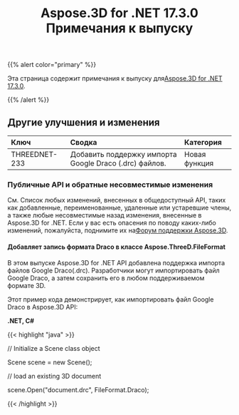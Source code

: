 ﻿---
title: Aspose.3D for .NET 17.3.0 Примечания к выпуску
type: docs
weight: 100
url: /ru/net/aspose-3d-for-net-17-3-0-release-notes/
---
{{% alert color="primary" %}} 

Эта страница содержит примечания к выпуску для[Aspose.3D for .NET 17.3.0](https://www.nuget.org/packages/Aspose.3D/17.3.0).

{{% /alert %}} 
## **Другие улучшения и изменения**

|**Ключ**|**Сводка**|**Категория**|
|:- |:- |:- |
|THREEDNET-233|Добавить поддержку импорта Google Draco (.drc) файлов.|Новая функция|
### **Публичные API и обратные несовместимые изменения**
См. Список любых изменений, внесенных в общедоступный API, таких как добавленные, переименованные, удаленные или устаревшие члены, а также любые несовместимые назад изменения, внесенные в Aspose.3D for .NET. Если у вас есть опасения по поводу каких-либо изменений, пожалуйста, поднимите их на[Форум поддержки Aspose.3D](https://forum.aspose.com/c/3d/18).
#### **Добавляет запись формата Draco в классе Aspose.ThreeD.FileFormat**
В этом выпуске Aspose.3D for .NET API добавлена поддержка импорта файлов Google Draco(.drc). Разработчики могут импортировать файл Google Draco, а затем сохранить его в любом поддерживаемом формате 3D.

Этот пример кода демонстрирует, как импортировать файл Google Draco в Aspose.3D API:

**.NET, C#**

{{< highlight "java" >}}

 // Initialize a Scene class object

Scene scene = new Scene();

// load an existing 3D document

scene.Open("document.drc", FileFormat.Draco);

{{< /highlight >}}
